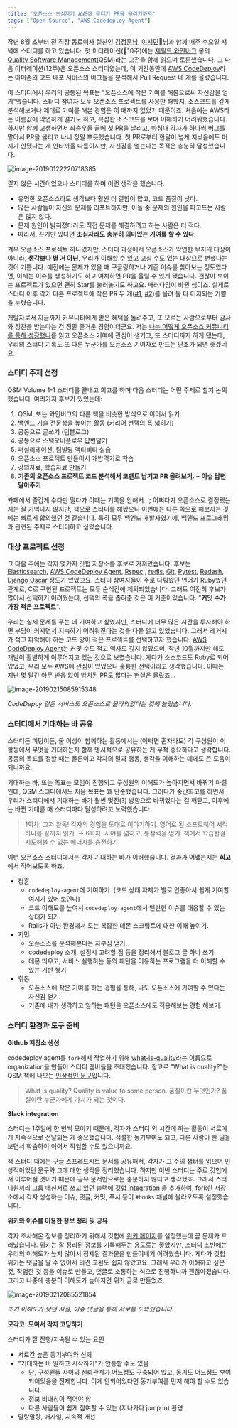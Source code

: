 ```yaml
---
title: "오픈소스 초심자가 AWS에 무더기 PR을 올리기까지"
tags: ["Open Source", "AWS Codedeploy Agent"]
---
```


작년 8월 초부터 전 직장 동료이자 절친인 [김정훈님](https://wonderer80.github.io/), [이지민님](http://americanopeople.tistory.com/)과 함께 매주 수요일 저녁에 스터디를 하고 있습니다. 첫 이터레이션(10주)에는 [제랄드 와인버그](https://en.wikipedia.org/wiki/Gerald_Weinberg) 옹의 [Quality Software Management](https://www.amazon.com/Quality-Software-Management-Systems-Thinking/dp/0932633722)(QSM)라는 고전을 함께 읽으며 토론했습니다. 그 다음 이터레이션(12주)은 오픈소스 스터디였는데, 이 기간동안에 [AWS CodeDeploy](https://aws.amazon.com/ko/codedeploy/)라는 아마존의 코드 배포 서비스의 버그들을 분석해서 Pull Request 네 개를 올렸습니다.

이 스터디에서 우리의 공통된 목표는 "오픈소스에 작은 기여를 해봄으로써 자신감을 얻기"였습니다. 스터디 참여자 모두 오픈소스 프로젝트를 사용만 해봤지, 소스코드를 깊게 분석해보거나 제대로 기여를 해본 경험은 이 때까지 없었기 때문이죠. 처음에는 AWS라는 이름값에 막연하게 떨기도 하고, 복잡한 소스코드를 보며 이해하기 어려워했습니다. 하지만 함께 고생하면서 좌충우돌 끝에 첫 PR을 날리고, 마침내 각자가 하나씩 버그를 맡아서 PR을 올리고 나니 정말 뿌듯했습니다. 첫 PR로부터 한달이 넘게 지났음에도 머지가 안됐다는 게 안타까울 따름이지만, 자신감을 얻는다는 목적은 충분히 달성했습니다.

![image-20190122220718385](../images/image-20190122220718385.png)

길지 않은 시간이었으나 스터디를 하며 이런 생각을 했습니다.

- 유명한 오픈소스라도 생각보다 훨씬 더 결함이 많고, 코드 품질이 낮다.
- 많은 사람들이 자신의 문제를 리포트하지만, 이들 중 문제의 원인을 파고드는 사람은 많지 않다.
- 문제 원인이 밝혀졌더라도 직접 문제를 해결하려고 하는 사람은 더 적다.
- 따라서, 끈기만 있다면 **초심자라도 충분히 의미있는 기여를 할 수 있다**.

겨우 오픈소스 프로젝트 하나였지만, 스터디 과정에서 오픈소스가 막연한 무지의 대상이 아니라, **생각보다 별 거 아닌**, 우리가 이해할 수 있고 고칠 수도 있는 대상으로 변했다는 것이 기쁩니다. 예전에는 문제가 있을 때 구글링하거나 기존 이슈를 찾아보는 정도였다면, 이제는 이슈를 생성하기도 하고 여차하면 PR을 올릴 수 있게 됐습니다. 괜찮아 보이는 프로젝트가 있으면 괜히 Star를 눌러놓기도 하고요. 패러다임이 바뀐 셈이죠. 실제로 스터디 이후 각기 다른 프로젝트에 작은 PR 두 개([#1](https://github.com/rubyide/vscode-ruby/pull/407), [#2](https://github.com/jbodah/suggest_rb/pull/3))를 올려 둘 다 머지되는 기쁨을 누렸습니다. 

개발자로서 지금까지 커뮤니티에게 받은 혜택을 돌려주고, 또 모르는 사람으로부터 감사와 칭찬을 받는다는 건 정말 즐거운 경험이더군요. 저는 [나는 어떻게 오픈소스 커뮤니티를 통해 성장했나](https://blog.cometkim.kr/posts/mattermost-contribution/how-i-grow-up-with-mattermost-community/)를 읽고 오픈소스 기여에 관심이 생기고, 또 스터디까지 하게 됐는데, 우리의 스터디 기록도 또 다른 누군가를 오픈소스 기여자로 만드는 단초가 되면 좋겠네요.

### 스터디 주제 선정 ###

QSM Volume 1-1 스터디를 끝내고 회고를 하며 다음 스터디는 어떤 주제로 할지 논의했습니다. 여러가지 후보가 있었는데:

1. QSM, 또는 와인버그의 다른 책을 비슷한 방식으로 이어서 읽기
2. 백엔드 기술 전문성을 높이는 활동 (커리어 선택의 폭 넓히기)
3. 공동으로 글쓰기 (팀블로그)
4. 공동으로 스택오버플로우 답변달기
5. 퍼실리테이션, 팀빌딩 액티비티 실습
6. 오픈소스 프로젝트 만들어서 개밥먹기로 학습
7. 강의자료, 학습자료 만들기
8. **기존의 오픈소스 프로젝트 코드 분석해서 코멘트 남기고 PR 올려보기. + 이슈 답변 달아주기**

카페에서 즐겁게 수다만 떨다가 이때는 기록을 안해서...; 어쩌다가 오픈소스로 결정됐는지는 잘 기억나지 않지만, 책으로 스터디를 해봤으니 이번에는 다른 쪽으로 해보자는 것에는 빠르게 합의했던 것 같습니다. 특히 모두 백엔드 개발자였기에, 백엔드 프로그래밍과 관련된 주제로 스터디하고 싶었습니다.

### 대상 프로젝트 선정 ###

그 다음 주에는 각자 몇가지 깃헙 저장소를 후보로 가져왔습니다. 후보는 [Elasticsearch](https://github.com/elastic/elasticsearch), [AWS CodeDeploy Agent](https://github.com/aws/aws-codedeploy-agent), [Rspec](https://github.com/rspec/rspec) , [redis](https://github.com/antirez/redis), [Git](https://github.com/git/git), [Pytest](https://github.com/pytest-dev/pytest), [Redash](https://github.com/getredash/redash), [Django Oscar](https://github.com/django-oscar/django-oscar) 정도가 있었고요. 스터디 참여자들이 주로 다뤄왔던 언어가 Ruby였던 관계로, C로 구현된 프로젝트는 모두 순식간에 제외되었습니다. 그래도 여전히 후보가 많아서 선택하기 어려웠는데, 선택의 폭을 좁혀준 것은 이 기준이었습니다. "**커밋 수가 가장 적은 프로젝트**".

우리는 실제 문제를 푸는 데 기여하고 싶었지만, 스터디에 너무 많은 시간을 투자해야 하면 부담이 커지면서 지속하기 어려워진다는 것을 다들 알고 있었습니다. 그래서 레거시가 적고 파악해야 하는 코드 양이 적은 프로젝트를 선택하고자 했습니다. [AWS CodeDeploy Agent](https://github.com/aws/aws-codedeploy-agent)는 커밋 수도 적고 역사도 깊지 않았으며, 작년 10월까지만 해도 개발이 활발하게 이루어지고 있는 것으로 보였습니다. 게다가 소스코드도 Ruby로 되어있었고, 우리 모두 AWS에 관심이 있었으니 훌륭한 선택이라고 생각했습니다. 이때는 지난 몇 달간 아무 반응 없이 방치된 PR도 많다는 현실은 몰랐죠...

![image-20190215085915348](../images/image-20190215085915348.png)

*CodeDepoy 같은 서비스도 오픈소스로 올라와있다는 것에 놀랐습니다.*

### 스터디에서 기대하는 바 공유 ###

스터디든 미팅이든, 둘 이상이 함께하는 활동에서는 (어쩌면 혼자라도) 각 구성원이 이 활동에서 무엇을 기대하는지 함께 명시적으로 공유하는 게 무척 중요하다고 생각합니다. 공동의 목표를 정할 때는 물론이고 각자의 말과 행동, 생각을 이해하는 데에도 큰 도움이 되니까요.

기대하는 바, 또는 목표는 모임이 진행되고 구성원의 이해도가 높아지면서 바뀌기 마련인데, QSM 스터디에서도 처음 목표는 꽤 단순했습니다. 그러다가 중간회고를 하면서 우리가 스터디에서 기대하는 바가 훨씬 멋진(?) 방향으로 바뀌었다는 걸 깨닫고, 이후에는 바뀐 기대를 매 스터디마다 달성하려고 노력했습니다.

> 1회차: 그저 완독! 각자의 경험을 토대로 이야기하기. 영어로 된 소프트웨어 서적 하나를 끝까지 읽기.
> → 6회차: 시야를 넓히고, 통찰력을 얻기. 책에서 학습한걸 시도해볼 수 있는 에너지를 충전하기.

이번 오픈소스 스터디에서는 각자 기대하는 바가 이러했습니다. 결과가 어땠는지는 **회고**에서 적어보도록 하죠.

- 정훈
  -  `codedeploy-agent`에 기여하기. (코드 상태 자체가 별로 안좋아서 쉽게 기여할 여지가 있어 보인다)
  - 코드 이해도를 높여서 `codedeploy-agent`에서 웬만한 이슈를 대응할 수 있는 상태가 되기.
  - Rails가 아닌 환경에서 도는 복잡한 데몬 스크립트에 대한 이해 높이기.
- 지민
  - 오픈소스를 분석해본다는 자부심 얻기. 
  - codedeploy 소개, 설정시 고려할 점 등을 정리해서 블로그 글 하나 쓰기.
  - 데몬 띄우고, 서비스 실행하는 등의 패턴을 이용하는 프로그램을 더 이해할 수 있는 기반 쌓기
- 휘동	
  - 오픈소스에 작은 기여를 하는 경험을 통해, 나도 오픈소스에 기여할 수 있다는 자신감 얻기.
  - 기존에 내가 생각하고 일하는 패턴을 오픈소스에도 적용해보는 경험 해보기.

### 스터디 환경과 도구 준비 ###

**Github 저장소 생성**

codedeploy agent를 `fork`해서 작업하기 위해 [what-is-quality](https://github.com/what-is-quality/)라는 이름으로 organization을 만들어 스터디 멤버들을 초대했습니다. 참고로 "What is quality?"는 QSM 책에 나오는 [인상적인 문구](http://secretsofconsulting.blogspot.com/2016/08/what-is-quality-why-is-it-important.html)입니다.

> What is quality? Quality is value to some person.
> 품질이란 무엇인가? 품질이란 누군가에게 가치가 되는 것이다.

**Slack integration**

스터디는 1주일에 한 번씩 모이기 때문에, 각자가 스터디 외 시간에 하는 활동이 서로에게 지속적으로 전달되는 게 중요했습니다. 적절한 동기부여도 되고, 다른 사람이 한 일을 보면서 학습하여 이어서 작업할 수도 있으니까요. 

책 스터디 때에는 구글 스프레드시트 문서를 공유해서, 각자가 그 주의 챕터를 읽으며 인상적이었던 문구와 그에 대한 생각을 정리했습니다. 하지만 이번 스터디는 주로 깃헙에서 이루어질 것이기 때문에 공유 문서만으로는 충분하지 않다고 생각했죠. 그래서 스터디원끼리 그룹 메신저로 쓰고 있던 슬랙에 [깃헙 integration](https://github.com/integrations/slack) 을 추가하여, fork한 저장소에서 각자 생성하는 이슈, 댓글, 커밋, 푸시 등이 `#hooks` 채널에 올라오도록 설정했습니다.

**위키와 이슈를 이용한 정보 정리 및 공유**

각자 조사해온 정보를 정리하기 위해서 깃헙에 [위키 페이지](https://github.com/what-is-quality/aws-codedeploy-agent/wiki)를 설정했는데 곧 문제가 드러났습니다. 위키는 잘 정리된 정보를 기록해두는 용도로는 좋았지만, 스터디 초반에는 우리의 이해도가 높지 않아서 정제된 결과물을 만들어내기 어려웠습니다. 게다가 깃헙 위키는 댓글을 달 수 없어서 의견 교환도 쉽지 않았고요. 그래서 우리가 이해하고 싶은 것, 작업한 것 등을 이슈로 만들고, 댓글로 소통하는 식으로 진행하니까 괜찮아졌습니다. 그리고 나중에 충분히 이해도가 높아지면 위키 글로 만들었죠.

![image-20190212085521854](../images/image-20190212085521854.png)

*초기 이해도가 낮던 시절, 이슈 댓글을 통해 서로를 도와줬습니다.*

**모각코: 모여서 각자 코딩하기**

스터디가 잘 진행/지속될 수 있는 요인

- 서로간 높은 동기부여와 신뢰
- "기대하는 바 말하고 시작하기"가 안통할 수도 있음
  - 단, 구성원들 사이의 신뢰관계가 어느정도 구축되어 있고, 동기도 어느정도 부여되어있음을 전제합니다. 이게 안되어있다면 동기부여를 먼저 해야 할 수도 있습니다.
  - 정보 비대칭이 적어야 함
  - 다른 사람들이 쉽게 참여할 수 있는 (지나가다 jump in) 환경
- 말랑말랑, 애자일, 지속적 개선